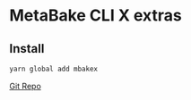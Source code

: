 
# MetaBake CLI X extras


## Install
```sh
yarn global add mbakex
```


[Git Repo](http://git.mbake.org)



